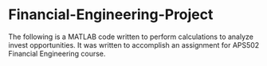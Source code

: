 # Financial-Engineering-Project
The following is a MATLAB code written to perform calculations to analyze invest opportunities. It was written to accomplish an assignment for APS502 Financial Engineering course.
